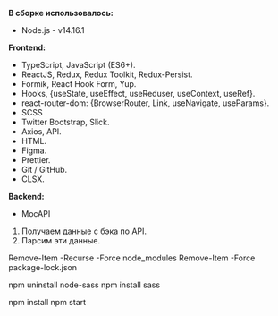 **В сборке использовалось:**

- Node.js - v14.16.1

**Frontend:**

- TypeScript, JavaScript (ES6+).
- ReactJS, Redux, Redux Toolkit, Redux-Persist.
- Formik, React Hook Form, Yup.
- Hooks, {useState, useEffect, useReduser, useContext, useRef}.
- react-router-dom: {BrowserRouter, Link, useNavigate, useParams}.
- SCSS 
- Twitter Bootstrap, Slick.
- Axios, API.
- HTML.
- Figma.
- Prettier.
- Git / GitHub.
- CLSX.

**Backend:**
- MocAPI


1. Получаем данные с бэка по API.
2. Парсим эти данные.



Remove-Item -Recurse -Force node_modules
Remove-Item -Force package-lock.json

npm uninstall node-sass
npm install sass

npm install
npm start